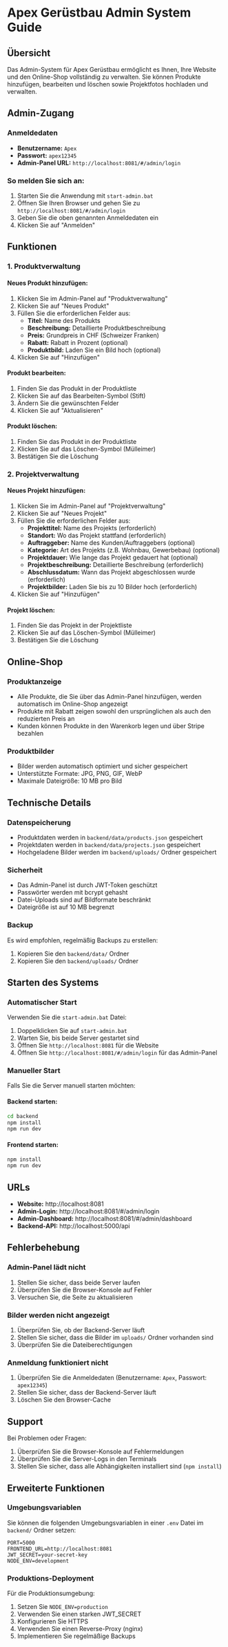# Apex Gerüstbau Admin System Guide

## Übersicht

Das Admin-System für Apex Gerüstbau ermöglicht es Ihnen, Ihre Website und den Online-Shop vollständig zu verwalten. Sie können Produkte hinzufügen, bearbeiten und löschen sowie Projektfotos hochladen und verwalten.

## Admin-Zugang

### Anmeldedaten
- **Benutzername:** `Apex`
- **Passwort:** `apex12345`
- **Admin-Panel URL:** `http://localhost:8081/#/admin/login`

### So melden Sie sich an:
1. Starten Sie die Anwendung mit `start-admin.bat`
2. Öffnen Sie Ihren Browser und gehen Sie zu `http://localhost:8081/#/admin/login`
3. Geben Sie die oben genannten Anmeldedaten ein
4. Klicken Sie auf "Anmelden"

## Funktionen

### 1. Produktverwaltung

#### Neues Produkt hinzufügen:
1. Klicken Sie im Admin-Panel auf "Produktverwaltung"
2. Klicken Sie auf "Neues Produkt"
3. Füllen Sie die erforderlichen Felder aus:
   - **Titel:** Name des Produkts
   - **Beschreibung:** Detaillierte Produktbeschreibung
   - **Preis:** Grundpreis in CHF (Schweizer Franken)
   - **Rabatt:** Rabatt in Prozent (optional)
   - **Produktbild:** Laden Sie ein Bild hoch (optional)
4. Klicken Sie auf "Hinzufügen"

#### Produkt bearbeiten:
1. Finden Sie das Produkt in der Produktliste
2. Klicken Sie auf das Bearbeiten-Symbol (Stift)
3. Ändern Sie die gewünschten Felder
4. Klicken Sie auf "Aktualisieren"

#### Produkt löschen:
1. Finden Sie das Produkt in der Produktliste
2. Klicken Sie auf das Löschen-Symbol (Mülleimer)
3. Bestätigen Sie die Löschung

### 2. Projektverwaltung

#### Neues Projekt hinzufügen:
1. Klicken Sie im Admin-Panel auf "Projektverwaltung"
2. Klicken Sie auf "Neues Projekt"
3. Füllen Sie die erforderlichen Felder aus:
   - **Projekttitel:** Name des Projekts (erforderlich)
   - **Standort:** Wo das Projekt stattfand (erforderlich)
   - **Auftraggeber:** Name des Kunden/Auftraggebers (optional)
   - **Kategorie:** Art des Projekts (z.B. Wohnbau, Gewerbebau) (optional)
   - **Projektdauer:** Wie lange das Projekt gedauert hat (optional)
   - **Projektbeschreibung:** Detaillierte Beschreibung (erforderlich)
   - **Abschlussdatum:** Wann das Projekt abgeschlossen wurde (erforderlich)
   - **Projektbilder:** Laden Sie bis zu 10 Bilder hoch (erforderlich)
4. Klicken Sie auf "Hinzufügen"

#### Projekt löschen:
1. Finden Sie das Projekt in der Projektliste
2. Klicken Sie auf das Löschen-Symbol (Mülleimer)
3. Bestätigen Sie die Löschung

## Online-Shop

### Produktanzeige
- Alle Produkte, die Sie über das Admin-Panel hinzufügen, werden automatisch im Online-Shop angezeigt
- Produkte mit Rabatt zeigen sowohl den ursprünglichen als auch den reduzierten Preis an
- Kunden können Produkte in den Warenkorb legen und über Stripe bezahlen

### Produktbilder
- Bilder werden automatisch optimiert und sicher gespeichert
- Unterstützte Formate: JPG, PNG, GIF, WebP
- Maximale Dateigröße: 10 MB pro Bild

## Technische Details

### Datenspeicherung
- Produktdaten werden in `backend/data/products.json` gespeichert
- Projektdaten werden in `backend/data/projects.json` gespeichert
- Hochgeladene Bilder werden im `backend/uploads/` Ordner gespeichert

### Sicherheit
- Das Admin-Panel ist durch JWT-Token geschützt
- Passwörter werden mit bcrypt gehasht
- Datei-Uploads sind auf Bildformate beschränkt
- Dateigröße ist auf 10 MB begrenzt

### Backup
Es wird empfohlen, regelmäßig Backups zu erstellen:
1. Kopieren Sie den `backend/data/` Ordner
2. Kopieren Sie den `backend/uploads/` Ordner

## Starten des Systems

### Automatischer Start
Verwenden Sie die `start-admin.bat` Datei:
1. Doppelklicken Sie auf `start-admin.bat`
2. Warten Sie, bis beide Server gestartet sind
3. Öffnen Sie `http://localhost:8081` für die Website
4. Öffnen Sie `http://localhost:8081/#/admin/login` für das Admin-Panel

### Manueller Start
Falls Sie die Server manuell starten möchten:

#### Backend starten:
```bash
cd backend
npm install
npm run dev
```

#### Frontend starten:
```bash
npm install
npm run dev
```

## URLs

- **Website:** http://localhost:8081
- **Admin-Login:** http://localhost:8081/#/admin/login
- **Admin-Dashboard:** http://localhost:8081/#/admin/dashboard
- **Backend-API:** http://localhost:5000/api

## Fehlerbehebung

### Admin-Panel lädt nicht
1. Stellen Sie sicher, dass beide Server laufen
2. Überprüfen Sie die Browser-Konsole auf Fehler
3. Versuchen Sie, die Seite zu aktualisieren

### Bilder werden nicht angezeigt
1. Überprüfen Sie, ob der Backend-Server läuft
2. Stellen Sie sicher, dass die Bilder im `uploads/` Ordner vorhanden sind
3. Überprüfen Sie die Dateiberechtigungen

### Anmeldung funktioniert nicht
1. Überprüfen Sie die Anmeldedaten (Benutzername: `Apex`, Passwort: `apex12345`)
2. Stellen Sie sicher, dass der Backend-Server läuft
3. Löschen Sie den Browser-Cache

## Support

Bei Problemen oder Fragen:
1. Überprüfen Sie die Browser-Konsole auf Fehlermeldungen
2. Überprüfen Sie die Server-Logs in den Terminals
3. Stellen Sie sicher, dass alle Abhängigkeiten installiert sind (`npm install`)

## Erweiterte Funktionen

### Umgebungsvariablen
Sie können die folgenden Umgebungsvariablen in einer `.env` Datei im `backend/` Ordner setzen:

```env
PORT=5000
FRONTEND_URL=http://localhost:8081
JWT_SECRET=your-secret-key
NODE_ENV=development
```

### Produktions-Deployment
Für die Produktionsumgebung:
1. Setzen Sie `NODE_ENV=production`
2. Verwenden Sie einen starken JWT_SECRET
3. Konfigurieren Sie HTTPS
4. Verwenden Sie einen Reverse-Proxy (nginx)
5. Implementieren Sie regelmäßige Backups
